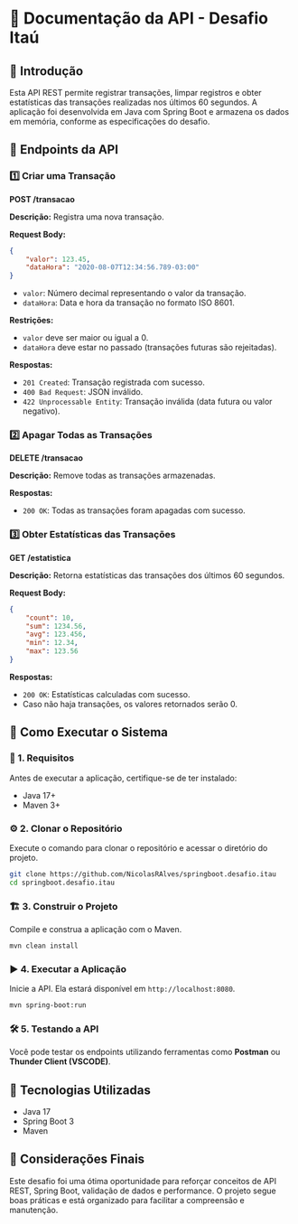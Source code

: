 # 📌 Documentação da API - Desafio Itaú

## 📖 Introdução

Esta API REST permite registrar transações, limpar registros e obter estatísticas das transações realizadas nos últimos 60 segundos. A aplicação foi desenvolvida em Java com Spring Boot e armazena os dados em memória, conforme as especificações do desafio.

## 🚀 Endpoints da API

### 1️⃣ Criar uma Transação

**POST /transacao**

**Descrição:** Registra uma nova transação.

**Request Body:**
```json
{
    "valor": 123.45,
    "dataHora": "2020-08-07T12:34:56.789-03:00"
}
```
- `valor`: Número decimal representando o valor da transação.
- `dataHora`: Data e hora da transação no formato ISO 8601.

**Restrições:**
- `valor` deve ser maior ou igual a 0.
- `dataHora` deve estar no passado (transações futuras são rejeitadas).

**Respostas:**
- `201 Created`: Transação registrada com sucesso.
- `400 Bad Request`: JSON inválido.
- `422 Unprocessable Entity`: Transação inválida (data futura ou valor negativo).

### 2️⃣ Apagar Todas as Transações

**DELETE /transacao**

**Descrição:** Remove todas as transações armazenadas.

**Respostas:**
- `200 OK`: Todas as transações foram apagadas com sucesso.

### 3️⃣ Obter Estatísticas das Transações

**GET /estatistica**

**Descrição:** Retorna estatísticas das transações dos últimos 60 segundos.

**Request Body:**
```json
{
    "count": 10,
    "sum": 1234.56,
    "avg": 123.456,
    "min": 12.34,
    "max": 123.56
}
```

**Respostas:**
- `200 OK`: Estatísticas calculadas com sucesso.
- Caso não haja transações, os valores retornados serão 0.

## 📌 Como Executar o Sistema

### 📂 1. Requisitos

Antes de executar a aplicação, certifique-se de ter instalado:

- Java 17+
- Maven 3+

### ⚙️ 2. Clonar o Repositório

Execute o comando para clonar o repositório e acessar o diretório do projeto.
```bash
git clone https://github.com/NicolasRAlves/springboot.desafio.itau
cd springboot.desafio.itau
```

### 🏗️ 3. Construir o Projeto

Compile e construa a aplicação com o Maven.
```bash
mvn clean install
```
### ▶️ 4. Executar a Aplicação

Inicie a API. Ela estará disponível em `http://localhost:8080`.
```bash
mvn spring-boot:run
```

### 🛠️ 5. Testando a API

Você pode testar os endpoints utilizando ferramentas como **Postman** ou **Thunder Client (VSCODE)**.

## 📌 Tecnologias Utilizadas

- Java 17
- Spring Boot 3
- Maven

## 📌 Considerações Finais

Este desafio foi uma ótima oportunidade para reforçar conceitos de API REST, Spring Boot, validação de dados e performance. O projeto segue boas práticas e está organizado para facilitar a compreensão e manutenção.





